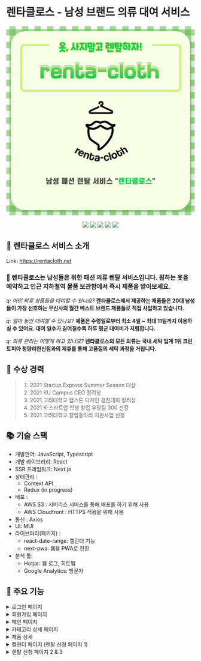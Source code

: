 # 렌타클로스 - 남성 브랜드 의류 대여 서비스

<p align='center'>
<img width="700"  alt="readMeImg1" src="./public/readme/readme1.jpg">
</p>

<p align='center'>
  <img src='https://img.shields.io/badge/react-%2320232a.svg?style=for-the-badge&logo=react&logoColor=%2361DAFB'/>
  <img src='https://img.shields.io/badge/typescript-%23007ACC.svg?style=for-the-badge&logo=typescript&logoColor=white'>
  <img src='https://img.shields.io/badge/Next-black?style=for-the-badge&logo=next.js&logoColor=white'/>
  <img src='https://img.shields.io/badge/MUI-%230081CB.svg?style=for-the-badge&logo=material-ui&logoColor=white'/>
    <img src='https://img.shields.io/badge/MongoDB-%234ea94b.svg?style=for-the-badge&logo=mongodb&logoColor=white'>
</p>

## 🎅 렌타클로스 서비스 소개

Link: https://rentacloth.net

### 🧥 렌타클로스는 남성들은 위한 패션 의류 렌탈 서비스입니다. 원하는 옷을 예약하고 인근 지하철역 물품 보관함에서 즉시 제품을 받아보세요.

_q: 어떤 의류 상품들을 대여할 수 있나요?_
**렌타클로스에서 제공하는 제품들은 20대 남성들이 가장 선호하는 무신사의 월간 베스트 브랜드 제품들로 직접 사입하고 있습니다.**

_q: 얼마 동안 대여할 수 있나요?_
**제품은 수령일로부터 최소 4일 ~ 최대 11일까지 이용하실 수 있어요. 대여 일수가 길어질수록 하루 평균 대여비가 저렴합니다.**

_q: 의류 관리는 어떻게 하고 있나요?_
**렌타클로스의 모든 의류는 국내 세탁 업계 1위 크린토피아 청량리한신점과의 제휴를 통해 고품질의 세탁 과정을 거칩니다.**

## 🏅 수상 경력

> 1. 2021 Startup Express Summer Season 대상
> 2. 2021 KU Campus CEO 장려상
> 3. 2021 고려대학교 캡스톤 디자인 경진대회 장려상
> 4. 2021 K-스타트업 학생 창업 유망팀 300 선정
> 5. 2021 고려대학교 창업동아리 지원사업 선정

## 📚 기술 스택

-   개발언어: JavaScript, Typescript
-   개발 라이브러리: React
-   SSR 프레임워크: Next.js
-   상태관리 :
    -   Context API
    -   Redux (in progress)
-   배포 :
    -   AWS S3 : 서버리스 서비스를 통해 배포를 하기 위해 사용
    -   AWS Cloudfront : HTTPS 적용을 위해 사용
-   통신 : Axios
-   UI: MUI
-   라이브러리(패키지) :
    -   react-date-range: 캘린더 기능
    -   next-pwa: 웹을 PWA로 전환
-   분석 툴:
    -   Hotjar: 웹 로그, 히트맵
    -   Google Analytics: 방문자

## 📌 주요 기능

<details>
<summary>로그인 페이지</summary>
<div markdown="1">
- JWT 토큰 방식으로 토큰을 발급받고 LocalStorage에 저장하여 사용한다.
</div>
<img width="500" src="./public/readme/login.png"></img>
</details>
<details>
<summary>회원가입 페이지</summary>
<div markdown="1">
- 로그인할떄 사용할 이메일과 비밀번호, 그리고 알림톡을 위한 연락척를 설정한다.
- 필수 이용약관 동의를 요청한다.
</div>
<img width="500" src="./public/readme/signup.png"></img>
</details>
<details>
<summary>메인 페이지</summary>
<div markdown="1">
메인 페이지는 다음과 같은 영역으로 나뉜다. 
- 최상단: 서비스 소개나 이용 방법 페이지로 이동하는 버튼이 있다 
- 카테고리별 상푼: 각 카테고리의 상세 페이지로 이동한다.
- 검색: 검색어를 입력하면 일치하는 제품 혹은 브랜드의 제품들은 불러온다. 
- 최하단: 카카오톡 비즈니스 채널로 연결해준다.  
</div>
<img width="500" src="./public/readme/main.png"></img>
</details>
<details>
<summary>카테고리 상세 페이지</summary>
<div markdown="1">
- 아우터, 상의, 하의에 속하는 제품들을 나열한다.
- 제품 마다 이름, 브랜드, 4일 기준 렌탈 가격, 그리고 정가를 표기한다. 
- 썸네일은 무신사와 동일한 이미지를 사용한다.
- 썸네일 클릭 시 해당 제품 상세 페이지로 이동한다. 
</div>
<img width="500" src="./public/readme/category.png"></img>
</details>
<details>
<summary>제품 상세</summary>
<div markdown="1">
- 캐러셀을 이용해 기존 썸네일을 포함한 해당 제품의 모든 이미지를 보여준다.
- 유저의 로그인 상태에 따라 하단 CTA 색상이 변한다. 
- 로그인한 상태에서 하단 CTA 클릭 시, 사이즈와 색상을 고르는 CTA가 나온다. 
- 아직 로그인을 안한 상태에서 CTA 클릭 시, 로그인 안내 모달이 나오도록 한다.
</div>
<img width="500" src="./public/readme/product.png"></img>
</details>
<details>
<summary>캘린더 페이지 (렌탈 신청 페이지 1)</summary>
<div markdown="1">
- 사용자가 제품 수령일과 반납일을 설정한다.
- 수령일은 금일에서 최소 이틀 후 부터 선택이 가능하다. (오늘이 1일이면 -> 3일부터 수령 가능)
- 반납일은 수령일부터 최소 4일에서 최대 11일까지 선택이 가능하다.
- 페이지 최초 렌더링 시 default으로 수령일은 금일부터 이틀 후, 반납일은 수령일 부터 4일 후로 설정한다.  
- 수령일과 반납일을 설정하면 렌탈 신청 페이지 2로 이동한다. 
</div>
<img width="500" src="./public/readme/calendar.png"></img>
</details>
<details>
<summary>렌탈 신청 페이지 2 & 3</summary>
<div markdown="1">
- 렌탈 신청 페이지 2 에서는 제품을 수령하고 반납할 지하철 역을 입력한다.  
- 렌탈 신청 페이지 3 에서는 모든 렌탈 정보를 취합하고 확인을 요청한다.
</div>
<img width="500" src="./public/readme/step2.png"></img>
<img width="500" src="./public/readme/step3.png"></img>
</details>
